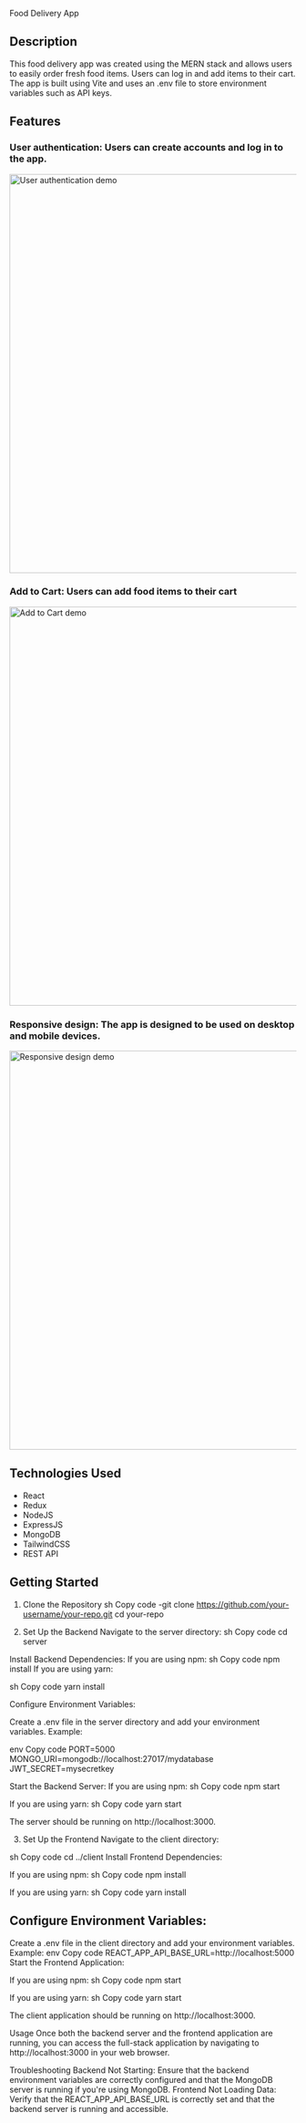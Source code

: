  Food Delivery App

## Description

This food delivery app was created using the MERN stack and allows users to easily order fresh food items. Users can log in and add items to their cart. The app is built using Vite and uses an .env file to store environment variables such as API keys.

## Features

### User authentication: Users can create accounts and log in to the app.

<img width="700" alt="User authentication demo" src="./client/src/assets/demo1.gif">

### Add to Cart: Users can add food items to their cart 

<img width="700" alt="Add to Cart demo" src="./client/src/assets/demo2.gif">

### Responsive design: The app is designed to be used on desktop and mobile devices.

<img width="700" alt="Responsive design demo" src="./client/src/assets/demo3.gif">

## Technologies Used

- React
- Redux
- NodeJS
- ExpressJS
- MongoDB
- TailwindCSS
- REST API


## Getting Started
1. Clone the Repository
sh
Copy code -git clone https://github.com/your-username/your-repo.git
cd your-repo

2. Set Up the Backend
Navigate to the server directory:
sh
Copy code
cd server

Install Backend Dependencies:
If you are using npm:
sh
Copy code
npm install
If you are using yarn:

sh
Copy code
yarn install

Configure Environment Variables:

Create a .env file in the server directory and add your environment variables. Example:

env
Copy code
PORT=5000
MONGO_URI=mongodb://localhost:27017/mydatabase
JWT_SECRET=mysecretkey

Start the Backend Server:
If you are using npm:
sh
Copy code
npm start

If you are using yarn:
sh
Copy code
yarn start

The server should be running on http://localhost:3000.

3. Set Up the Frontend
Navigate to the client directory:

sh
Copy code
cd ../client
Install Frontend Dependencies:

If you are using npm:
sh
Copy code
npm install

If you are using yarn:
sh
Copy code
yarn install

## Configure Environment Variables:
Create a .env file in the client directory and add your environment variables. Example:
env
Copy code
REACT_APP_API_BASE_URL=http://localhost:5000
Start the Frontend Application:

If you are using npm:
sh
Copy code
npm start

If you are using yarn:
sh
Copy code
yarn start

The client application should be running on http://localhost:3000.

Usage
Once both the backend server and the frontend application are running, you can access the full-stack application by navigating to http://localhost:3000 in your web browser.

Troubleshooting
Backend Not Starting: Ensure that the backend environment variables are correctly configured and that the MongoDB server is running if you're using MongoDB.
Frontend Not Loading Data: Verify that the REACT_APP_API_BASE_URL is correctly set and that the backend server is running and accessible.

